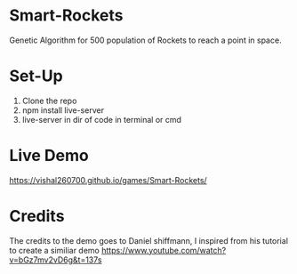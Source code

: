 # Smart-Rockets
Genetic Algorithm for 500 population of Rockets to reach a point in space.

# Set-Up
1. Clone the repo
2. npm install live-server
3. live-server in dir of code in terminal or cmd

# Live Demo
https://vishal260700.github.io/games/Smart-Rockets/

# Credits
The credits to the demo goes to Daniel shiffmann, I inspired from his tutorial to create a similiar demo  https://www.youtube.com/watch?v=bGz7mv2vD6g&t=137s
